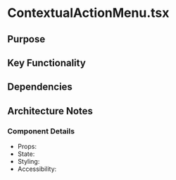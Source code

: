 # ContextualActionMenu.tsx

## Purpose

## Key Functionality

## Dependencies

## Architecture Notes

### Component Details
- Props: 
- State: 
- Styling: 
- Accessibility: 
